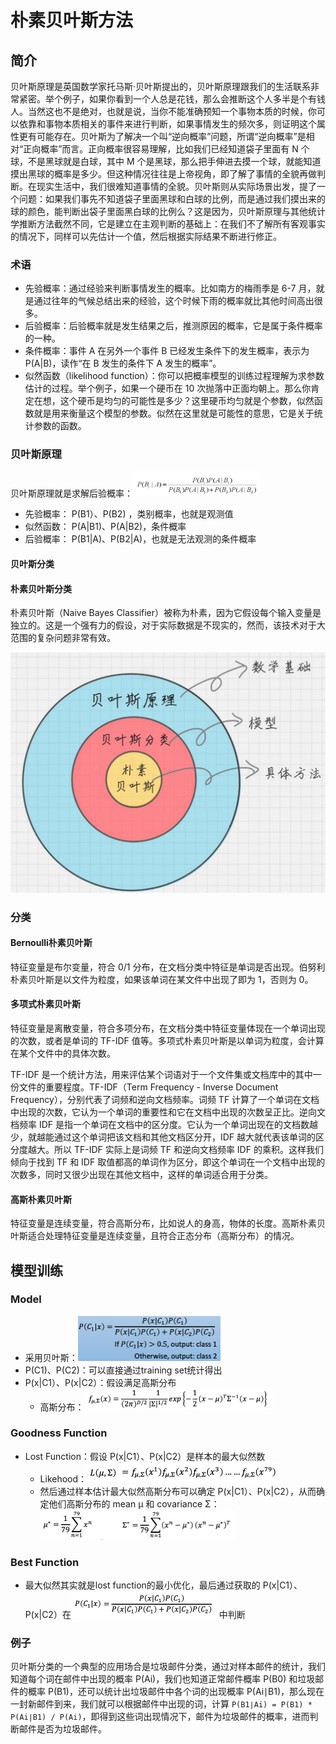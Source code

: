 # 朴素贝叶斯方法

## 简介

贝叶斯原理是英国数学家托马斯·贝叶斯提出的，贝叶斯原理跟我们的生活联系非常紧密。举个例子，如果你看到一个人总是花钱，那么会推断这个人多半是个有钱人。当然这也不是绝对，也就是说，当你不能准确预知一个事物本质的时候，你可以依靠和事物本质相关的事件来进行判断，如果事情发生的频次多，则证明这个属性更有可能存在。贝叶斯为了解决一个叫“逆向概率”问题，所谓“逆向概率”是相对“正向概率”而言。正向概率很容易理解，比如我们已经知道袋子里面有 N 个球，不是黑球就是白球，其中 M  个是黑球，那么把手伸进去摸一个球，就能知道摸出黑球的概率是多少。但这种情况往往是上帝视角，即了解了事情的全貌再做判断。在现实生活中，我们很难知道事情的全貌。贝叶斯则从实际场景出发，提了一个问题：如果我们事先不知道袋子里面黑球和白球的比例，而是通过我们摸出来的球的颜色，能判断出袋子里面黑白球的比例么？这是因为，贝叶斯原理与其他统计学推断方法截然不同，它是建立在主观判断的基础上：在我们不了解所有客观事实的情况下，同样可以先估计一个值，然后根据实际结果不断进行修正。

### 术语

- 先验概率：通过经验来判断事情发生的概率。比如南方的梅雨季是 6-7 月，就是通过往年的气候总结出来的经验，这个时候下雨的概率就比其他时间高出很多。
- 后验概率：后验概率就是发生结果之后，推测原因的概率，它是属于条件概率的一种。
- 条件概率：事件 A 在另外一个事件 B 已经发生条件下的发生概率，表示为 P(A|B)，读作“在 B 发生的条件下 A 发生的概率”。
- 似然函数（likelihood  function）：你可以把概率模型的训练过程理解为求参数估计的过程。举个例子，如果一个硬币在 10  次抛落中正面均朝上。那么你肯定在想，这个硬币是均匀的可能性是多少？这里硬币均匀就是个参数，似然函数就是用来衡量这个模型的参数。似然在这里就是可能性的意思，它是关于统计参数的函数。

### 贝叶斯原理

贝叶斯原理就是求解后验概率：<img src="figures/image-20210208081858967.png" alt="image-20210208081858967" style="zoom:20%;" />

- 先验概率： P(B1）、P(B2) ，类别概率，也就是观测值
- 似然函数： P(A|B1)、P(A|B2)，条件概率
- 后验概率： P(B1|A)、P(B2|A)，也就是无法观测的条件概率

#### 贝叶斯分类



#### 朴素贝叶斯分类

朴素贝叶斯（Naive Bayes Classifier）被称为朴素，因为它假设每个输入变量是独立的。这是一个强有力的假设，对于实际数据是不现实的，然而，该技术对于大范围的复杂问题非常有效。

<img src="figures/image-20210208083008836.png" alt="image-20210208083008836" style="zoom:50%;" />

### 分类

#### Bernoulli朴素贝叶斯

特征变量是布尔变量，符合 0/1 分布，在文档分类中特征是单词是否出现。伯努利朴素贝叶斯是以文件为粒度，如果该单词在某文件中出现了即为 1，否则为 0。

#### 多项式朴素贝叶斯

特征变量是离散变量，符合多项分布，在文档分类中特征变量体现在一个单词出现的次数，或者是单词的 TF-IDF 值等。多项式朴素贝叶斯是以单词为粒度，会计算在某个文件中的具体次数。

TF-IDF 是一个统计方法，用来评估某个词语对于一个文件集或文档库中的其中一份文件的重要程度。TF-IDF（Term Frequency - Inverse Document Frequency），分别代表了词频和逆向文档频率。词频 TF 计算了一个单词在文档中出现的次数，它认为一个单词的重要性和它在文档中出现的次数呈正比。逆向文档频率  IDF 是指一个单词在文档中的区分度。它认为一个单词出现在的文档数越少，就越能通过这个单词把该文档和其他文档区分开，IDF 越大就代表该单词的区分度越大。所以 TF-IDF 实际上是词频 TF 和逆向文档频率 IDF 的乘积。这样我们倾向于找到 TF 和 IDF 取值都高的单词作为区分，即这个单词在一个文档中出现的次数多，同时又很少出现在其他文档中，这样的单词适合用于分类。

#### 高斯朴素贝叶斯

特征变量是连续变量，符合高斯分布，比如说人的身高，物体的长度。高斯朴素贝叶斯适合处理特征变量是连续变量，且符合正态分布（高斯分布）的情况。



## 模型训练

### Model

- 采用贝叶斯：<img src="figures/image-20201116093005116.png" alt="image-20201116093005116" style="zoom:50%;" />
- P(C1)、P(C2)：可以直接通过training set统计得出
- P(x|C1）、P(x|C2）：假设满足高斯分布
  - 高斯分布：<img src="figures/image-20201116091725995.png" alt="image-20201116091725995" style="zoom: 50%;" />

### Goodness Function

- Lost Function：假设 P(x|C1）、P(x|C2）是样本的最大似然数
  - Likehood：<img src="figures/image-20201116092418517.png" alt="image-20201116092418517" style="zoom:50%;" /> 
  - 然后通过样本估计最大似然高斯分布可以确定 P(x|C1）、P(x|C2），从而确定他们高斯分布的 mean μ 和 covariance Σ：<img src="figures/image-20201116092515804.png" alt="image-20201116092515804" style="zoom:50%;" />

### Best Function

- 最大似然其实就是lost function的最小优化，最后通过获取的 P(x|C1）、P(x|C2）在<img src="figures/image-20201116091402029.png" alt="image-20201116091402029" style="zoom:50%;" /> 中判断

### 例子

贝叶斯分类的一个典型的应用场合是垃圾邮件分类，通过对样本邮件的统计，我们知道每个词在邮件中出现的概率 P(Ai)，我们也知道正常邮件概率 P(B0) 和垃圾邮件的概率 P(B1)，还可以统计出垃圾邮件中各个词的出现概率  P(Ai∣B1)，那么现在一封新邮件到来，我们就可以根据邮件中出现的词，计算  ``P(B1∣Ai) = P(B1) * P(Ai∣B1) / P(Ai)``，即得到这些词出现情况下，邮件为垃圾邮件的概率，进而判断邮件是否为垃圾邮件。






